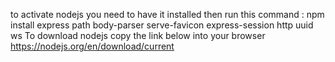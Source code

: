 to activate nodejs you need to have it installed then run this command : 
npm install express path body-parser serve-favicon express-session http uuid ws
To download nodejs copy the link below into your browser
https://nodejs.org/en/download/current
